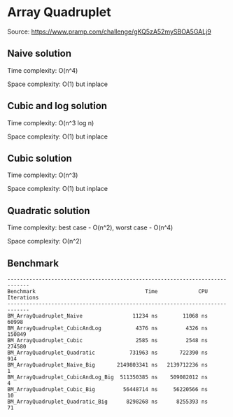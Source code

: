# Array Quadruplet

Source: https://www.pramp.com/challenge/gKQ5zA52mySBOA5GALj9

## Naive solution

Time complexity: O(n^4)

Space complexity: O(1) but inplace

## Cubic and log solution

Time complexity: O(n^3 log n)

Space complexity: O(1) but inplace

## Cubic solution

Time complexity: O(n^3)

Space complexity: O(1) but inplace

## Quadratic solution

Time complexity: best case - O(n^2), worst case - O(n^4)

Space complexity: O(n^2)

## Benchmark
```
-----------------------------------------------------------------------------
Benchmark                                   Time             CPU   Iterations
-----------------------------------------------------------------------------
BM_ArrayQuadruplet_Naive                11234 ns        11068 ns        60998
BM_ArrayQuadruplet_CubicAndLog           4376 ns         4326 ns       150849
BM_ArrayQuadruplet_Cubic                 2585 ns         2548 ns       274580
BM_ArrayQuadruplet_Quadratic           731963 ns       722390 ns          914
BM_ArrayQuadruplet_Naive_Big       2149803341 ns   2139712236 ns            1
BM_ArrayQuadruplet_CubicAndLog_Big  511350385 ns    509082012 ns            4
BM_ArrayQuadruplet_Cubic_Big         56448714 ns     56220566 ns           10
BM_ArrayQuadruplet_Quadratic_Big      8298268 ns      8255393 ns           71
```
